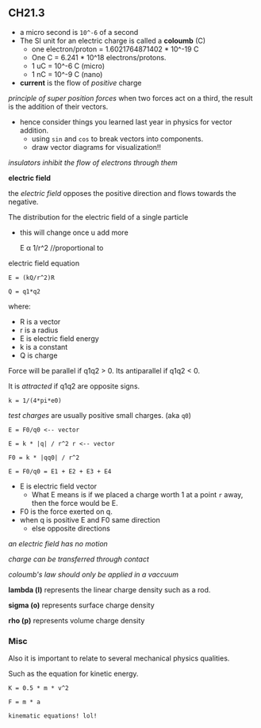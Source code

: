 ## CH21.3

- a micro second is `10^-6` of a second
- The SI unit for an electric charge is called a **coloumb** (C)
  - one electron/proton = 1.6021764871402 * 10^-19 C
  - One C = 6.241 * 10^18 electrons/protons.
  - 1 uC = 10^-6 C (micro)
  - 1 nC = 10^-9 C (nano)
- **current** is the flow of *positive* charge


*principle of super position forces* when two forces act on a third, the result is the addition of their vectors.
- hence consider things you learned last year in physics for vector addition.
  - using `sin` and `cos` to break vectors into components.
  - draw vector diagrams for visualization!!

*insulators inhibit the flow of electrons through them*

**electric field**

the *electric field* opposes the positive direction and flows towards the negative.

The distribution for the electric field of a single particle
- this will change once u add more


    E α 1/r^2 //proportional to

electric field equation

    E = (kQ/r^2)R

    Q = q1*q2

where:
- R is a vector
- r is a radius
- E is electric field energy
- k is a constant
- Q is charge

Force will be parallel if q1q2 > 0. Its antiparallel if q1q2 < 0.

It is *attracted* if q1q2 are opposite signs.

    k = 1/(4*pi*e0)

*test charges* are usually positive small charges. (aka `q0`)

    E = F0/q0 <-- vector

    E = k * |q| / r^2 r <-- vector

    F0 = k * |qq0| / r^2

    E = F0/q0 = E1 + E2 + E3 + E4

- E is electric field vector
  - What E means is if we placed a charge worth 1 at a point `r` away, then the force would be E.
- F0 is the force exerted on q.
- when q is positive E and F0 same direction
  - else opposite directions

*an electric field has no motion*


*charge can be transferred through contact*

*coloumb's law should only be applied in a vaccuum*

**lambda (l)** represents the linear charge density such as a rod.

**sigma (o)** represents surface charge density

**rho (p)** represents volume charge density

### Misc

Also it is important to relate to several mechanical physics qualities.

Such as the equation for kinetic energy.

    K = 0.5 * m * v^2

    F = m * a

    kinematic equations! lol!

